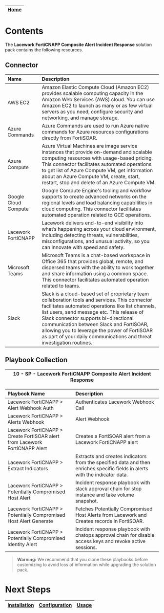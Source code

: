 | [Home](../README.md) |
 | -------------------------------------------- |

  # Contents

The **Lacework FortiCNAPP Composite Alert Incident Response** solution pack contains the following resources.

## Connector

| Name | Description |
| :- | :- |
| AWS EC2 | Amazon Elastic Compute Cloud (Amazon EC2) provides scalable computing capacity in the Amazon Web Services (AWS) cloud. You can use Amazon EC2 to launch as many or as few virtual servers as you need, configure security and networking, and manage storage. |
| Azure Commands | Azure Commands are used to run Azure native commands for Azure resources configurations directly from FortiSOAR. |
| Azure Compute | Azure Virtual Machines are image service instances that provide on-demand and scalable computing resources with usage-based pricing. This connector facilitates automated operations to get list of Azure Compute VM, get information about an Azure Compute VM, create, start, restart, stop and delete of an Azure Compute VM. |
| Google Cloud Compute | Google Compute Engine's tooling and workflow supports to create advanced networks on the regional levels and load balancing capabilities in cloud computing. This connector facilitates automated operation related to GCE operations. |
| Lacework FortiCNAPP | Lacework delivers end-to-end visibility into what’s happening across your cloud environment, including detecting threats, vulnerabilities, misconfigurations, and unusual activity, so you can innovate with speed and safety. |
| Microsoft Teams | Microsoft Teams is a chat-based workspace in Office 365 that provides global, remote, and dispersed teams with the ability to work together and share information using a common space. This connector facilitates automated operation related to teams. |
| Slack | Slack is a cloud-based set of proprietary team collaboration tools and services. This connector facilitates automated operations like list channels, list users, send message etc. This release of Slack connector supports bi-directional communication between Slack and FortiSOAR, allowing you to leverage the power of FortiSOAR as part of your daily communications and threat investigation routines. |

## Playbook Collection

| 10 - SP - Lacework FortiCNAPP Composite Alert Incident Response |
|:------------:|

| Playbook Name | Description |
| :- | :- |
| Lacework FortiCNAPP > Alert Webhook Auth | Authenticates Lacework Webhook Call |
| Lacework FortiCNAPP > Alerts Webhook | Alert Webhook |
| Lacework FortiCNAPP > Create FortiSOAR alert from Lacework FortiCNAPP Alert | Creates a FortiSOAR alert from a Lacework FortiCNAPP alert |
| Lacework FortiCNAPP > Extract Indicators | Extracts and creates indicators from the specified data and then enriches specific fields in alerts with the indicator data. |
| Lacework FortiCNAPP > Potentially Compromised Host Alert | Incident response playbook with slack approval chain for stop instance and take volume snapshot. |
| Lacework FortiCNAPP > Potentially Compromised Host Alert Generate | Fetches Potentially Compromised Host Alerts from Lacework and Creates records in FortiSOAR. |
| Lacework FortiCNAPP > Potentially Compromised Identity Alert | Incident response playbook with chatops approval chain for disable access keys and revoke active sessions. |

>**Warning:** We recommend that you clone these playbooks before customizing to avoid loss of information while upgrading the solution pack.

# Next Steps
| [Installation](./setup.md#installation) | [Configuration](./setup.md#configuration) | [Usage](./usage.md) |
| ----------------------------------------- | ------------------------------------------- | --------------------- |